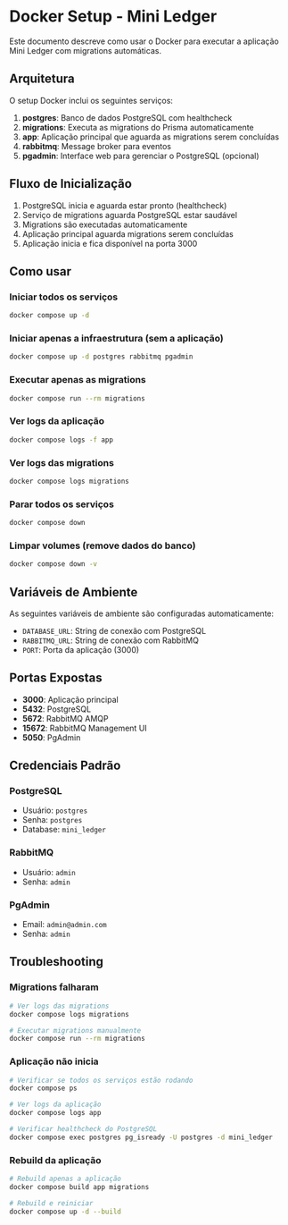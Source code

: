 # Docker Setup - Mini Ledger

Este documento descreve como usar o Docker para executar a aplicação Mini Ledger com migrations automáticas.

## Arquitetura

O setup Docker inclui os seguintes serviços:

1. **postgres**: Banco de dados PostgreSQL com healthcheck
2. **migrations**: Executa as migrations do Prisma automaticamente
3. **app**: Aplicação principal que aguarda as migrations serem concluídas
4. **rabbitmq**: Message broker para eventos
5. **pgadmin**: Interface web para gerenciar o PostgreSQL (opcional)

## Fluxo de Inicialização

1. PostgreSQL inicia e aguarda estar pronto (healthcheck)
2. Serviço de migrations aguarda PostgreSQL estar saudável
3. Migrations são executadas automaticamente
4. Aplicação principal aguarda migrations serem concluídas
5. Aplicação inicia e fica disponível na porta 3000

## Como usar

### Iniciar todos os serviços

```bash
docker compose up -d
```

### Iniciar apenas a infraestrutura (sem a aplicação)

```bash
docker compose up -d postgres rabbitmq pgadmin
```

### Executar apenas as migrations

```bash
docker compose run --rm migrations
```

### Ver logs da aplicação

```bash
docker compose logs -f app
```

### Ver logs das migrations

```bash
docker compose logs migrations
```

### Parar todos os serviços

```bash
docker compose down
```

### Limpar volumes (remove dados do banco)

```bash
docker compose down -v
```

## Variáveis de Ambiente

As seguintes variáveis de ambiente são configuradas automaticamente:

- `DATABASE_URL`: String de conexão com PostgreSQL
- `RABBITMQ_URL`: String de conexão com RabbitMQ
- `PORT`: Porta da aplicação (3000)

## Portas Expostas

- **3000**: Aplicação principal
- **5432**: PostgreSQL
- **5672**: RabbitMQ AMQP
- **15672**: RabbitMQ Management UI
- **5050**: PgAdmin

## Credenciais Padrão

### PostgreSQL

- Usuário: `postgres`
- Senha: `postgres`
- Database: `mini_ledger`

### RabbitMQ

- Usuário: `admin`
- Senha: `admin`

### PgAdmin

- Email: `admin@admin.com`
- Senha: `admin`

## Troubleshooting

### Migrations falharam

```bash
# Ver logs das migrations
docker compose logs migrations

# Executar migrations manualmente
docker compose run --rm migrations
```

### Aplicação não inicia

```bash
# Verificar se todos os serviços estão rodando
docker compose ps

# Ver logs da aplicação
docker compose logs app

# Verificar healthcheck do PostgreSQL
docker compose exec postgres pg_isready -U postgres -d mini_ledger
```

### Rebuild da aplicação

```bash
# Rebuild apenas a aplicação
docker compose build app migrations

# Rebuild e reiniciar
docker compose up -d --build
```
